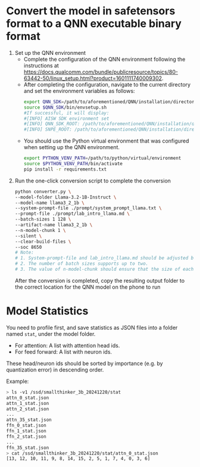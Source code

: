 # Convert the model in safetensors format to a QNN executable binary format
1. Set up the QNN environment
    - Complete the configuration of the QNN environment following the instructions at https://docs.qualcomm.com/bundle/publicresource/topics/80-63442-50/linux_setup.html?product=1601111740009302.
    - After completing the configuration, navigate to the current directory and set the environment variables as follows:
        ```sh
        export QNN_SDK=/path/to/aforementioned/QNN/installation/directory
        source $QNN_SDK/bin/envsetup.sh
        #If successful, it will display:
        #[INFO] AISW SDK environment set
        #[INFO] QNN_SDK_ROOT: /path/to/aforementioned/QNN/installation/directory
        #[INFO] SNPE_ROOT: /path/to/aforementioned/QNN/installation/directory
        ```
    - You should use the Python virtual environment that was configured when setting up the QNN environment.
        ```sh
        export PYTHON_VENV_PATH=/path/to/python/virtual/environment
        source $PYTHON_VENV_PATH/bin/activate
        pip install -r requirements.txt
        ```
2. Run the one-click conversion script to complete the conversion
    ```sh
    python converter.py \
    --model-folder Llama-3.2-1B-Instruct \
    --model-name llama3_2_1b \
    --system-prompt-file ./prompt/system_prompt_llama.txt \
    --prompt-file ./prompt/lab_intro_llama.md \
    --batch-sizes 1 128 \
    --artifact-name llama3_2_1b \
    --n-model-chunk 1 \
    --silent \
    --clear-build-files \
    --soc 8650
    # Note:
    # 1. System-prompt-file and lab_intro_llama.md should be adjusted based on whether it is an Instruct model and the model template
    # 2. The number of batch sizes supports up to two.
    # 3. The value of n-model-chunk should ensure that the size of each chunk does not exceed 2G and can evenly divide the number of model layers. For an 8B model, it is recommended to set it to 4.
    ```
    After the conversion is completed, copy the resulting output folder to the correct location  for the QNN model on the phone to run

# Model Statistics

You need to profile first, and save statistics as JSON files into a folder named `stat`, under the model folder.

- For attention: A list with attention head ids.
- For feed forward: A list with neuron ids.

These head/neuron ids should be sorted by importance (e.g. by quantization error) in descending order.

Example:

```bash
> ls -v1 /ssd/smallthinker_3b_20241220/stat
attn_0_stat.json
attn_1_stat.json
attn_2_stat.json
...
attn_35_stat.json
ffn_0_stat.json
ffn_1_stat.json
ffn_2_stat.json
...
ffn_35_stat.json
> cat /ssd/smallthinker_3b_20241220/stat/attn_0_stat.json
[13, 12, 10, 11, 9, 8, 14, 15, 2, 5, 1, 7, 4, 0, 3, 6]
```
